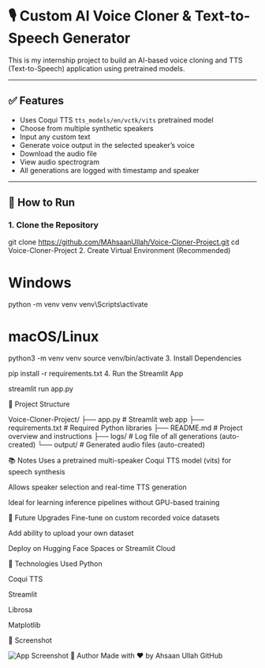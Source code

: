 # 🎙️ Custom AI Voice Cloner & Text-to-Speech Generator

This is my internship project to build an AI-based voice cloning and TTS (Text-to-Speech) application using pretrained models.

---

## ✅ Features

- Uses Coqui TTS `tts_models/en/vctk/vits` pretrained model
- Choose from multiple synthetic speakers
- Input any custom text
- Generate voice output in the selected speaker’s voice
- Download the audio file
- View audio spectrogram
- All generations are logged with timestamp and speaker

---

## 🚀 How to Run

### 1. Clone the Repository


git clone https://github.com/MAhsaanUllah/Voice-Cloner-Project.git
cd Voice-Cloner-Project
2. Create Virtual Environment (Recommended)



# Windows
python -m venv venv
venv\Scripts\activate

# macOS/Linux
python3 -m venv venv
source venv/bin/activate
3. Install Dependencies

pip install -r requirements.txt
4. Run the Streamlit App

streamlit run app.py


📂 Project Structure

Voice-Cloner-Project/
├── app.py              # Streamlit web app
├── requirements.txt    # Required Python libraries
├── README.md           # Project overview and instructions
├── logs/               # Log file of all generations (auto-created)
└── output/             # Generated audio files (auto-created)


📚 Notes
Uses a pretrained multi-speaker Coqui TTS model (vits) for speech synthesis

Allows speaker selection and real-time TTS generation

Ideal for learning inference pipelines without GPU-based training

🔧 Future Upgrades
Fine-tune on custom recorded voice datasets

Add ability to upload your own dataset

Deploy on Hugging Face Spaces or Streamlit Cloud

🧠 Technologies Used
Python

Coqui TTS

Streamlit

Librosa

Matplotlib

📸 Screenshot

![App Screenshot](samples/demo.png)
🙋 Author
Made with ❤️ by Ahsaan Ullah
GitHub

